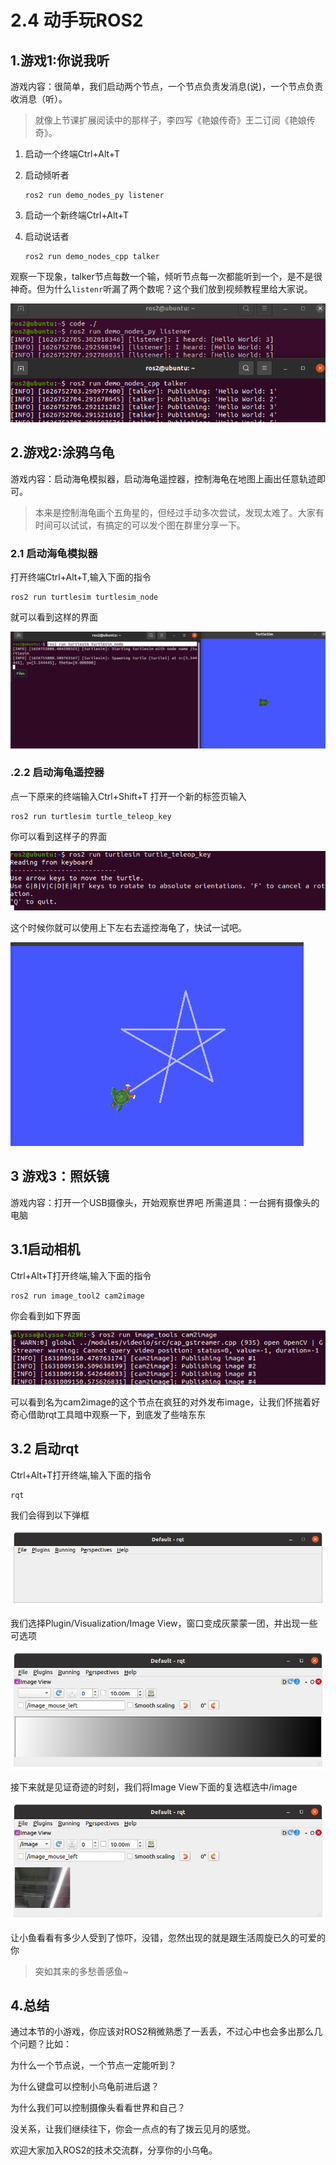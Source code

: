 # 2.4 动手玩ROS2

## 1.游戏1:你说我听

游戏内容：很简单，我们启动两个节点，一个节点负责发消息(说)，一个节点负责收消息（听）。

> 就像上节课扩展阅读中的那样子，李四写《艳娘传奇》王二订阅《艳娘传奇》。

1. 启动一个终端Ctrl+Alt+T

2. 启动倾听者

   ```
   ros2 run demo_nodes_py listener
   ```

3. 启动一个新终端Ctrl+Alt+T

4. 启动说话者

   ```
   ros2 run demo_nodes_cpp talker
   ```

观察一下现象，talker节点每数一个输，倾听节点每一次都能听到一个，是不是很神奇。但为什么`listenr`听漏了两个数呢？这个我们放到视频教程里给大家说。

![image-20210720114613697](2.4动手玩ROS2/imgs/image-20210720114613697.png)





## 2.游戏2:涂鸦乌龟

游戏内容：启动海龟模拟器，启动海龟遥控器，控制海龟在地图上画出任意轨迹即可。

> 本来是控制海龟画个五角星的，但经过手动多次尝试，发现太难了。大家有时间可以试试，有搞定的可以发个图在群里分享一下。



### 2.1 启动海龟模拟器

打开终端Ctrl+Alt+T,输入下面的指令

```
ros2 run turtlesim turtlesim_node
```

就可以看到这样的界面

![image-20210720123734477](2.4动手玩ROS2/imgs/image-20210720123734477.png)

### .2.2 启动海龟遥控器

点一下原来的终端输入Ctrl+Shift+T 打开一个新的标签页输入

```
ros2 run turtlesim turtle_teleop_key
```

你可以看到这样子的界面

![image-20210720124022925](2.4动手玩ROS2/imgs/image-20210720124022925.png)

这个时候你就可以使用上下左右去遥控海龟了，快试一试吧。

![image-20210720125026860](2.4动手玩ROS2/imgs/image-20210720125026860.png)





## 3 游戏3：照妖镜
游戏内容：打开一个USB摄像头，开始观察世界吧
所需道具：一台拥有摄像头的电脑

## 3.1启动相机

Ctrl+Alt+T打开终端,输入下面的指令

```
ros2 run image_tool2 cam2image
```

你会看到如下界面

![image-20210907134048243.png](2.4动手玩ROS2/imgs/image-20210907134048243.png)


可以看到名为cam2image的这个节点在疯狂的对外发布image，让我们怀揣着好奇心借助rqt工具暗中观察一下，到底发了些啥东东


## 3.2 启动rqt

Ctrl+Alt+T打开终端,输入下面的指令

```
rqt
```

我们会得到以下弹框

![image-20210907124022925.png](2.4动手玩ROS2/imgs/image-20210907124022925.png)

我们选择Plugin/Visualization/Image View，窗口变成灰蒙蒙一团，并出现一些可选项

![image-20210907114613697.png](2.4动手玩ROS2/imgs/image-20210907114613697.png)


接下来就是见证奇迹的时刻，我们将Image View下面的复选框选中/image

![image-20210907123734477.png](2.4动手玩ROS2/imgs/image-20210907123734477.png)


让小鱼看看有多少人受到了惊吓，没错，忽然出现的就是跟生活周旋已久的可爱的你

>突如其来的多愁善感鱼~


## 4.总结

通过本节的小游戏，你应该对ROS2稍微熟悉了一丢丢，不过心中也会多出那么几个问题？比如：

为什么一个节点说，一个节点一定能听到？

为什么键盘可以控制小乌龟前进后退？

为什么我们可以控制摄像头看看世界和自己？

没关系，让我们继续往下，你会一点点的有了拨云见月的感觉。



欢迎大家加入ROS2的技术交流群，分享你的小乌龟。





